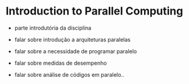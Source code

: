# **Introduction to Parallel Computing**

- parte introdutória da disciplina

- falar sobre introdução a arquiteturas paralelas

- falar sobre a necessidade de programar paralelo

- falar sobre medidas de desempenho

- falar sobre análise de códigos em paralelo..

